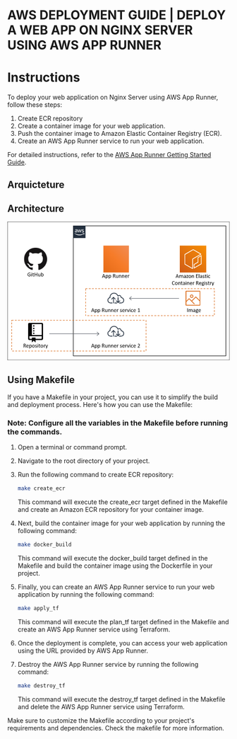 AWS DEPLOYMENT GUIDE | DEPLOY A WEB APP ON NGINX SERVER USING AWS APP RUNNER
==================================================
# Instructions

To deploy your web application on Nginx Server using AWS App Runner, follow these steps:


1. Create ECR repository
2. Create a container image for your web application.
3. Push the container image to Amazon Elastic Container Registry (ECR).
4. Create an AWS App Runner service to run your web application.

For detailed instructions, refer to the [AWS App Runner Getting Started Guide](https://aws.amazon.com/getting-started/guides/deploy-webapp-apprunner/?ref=gsrchandson).

## Arquicteture

## Architecture

![Architecture Diagram](images/architecture.png)

## Using Makefile

If you have a Makefile in your project, you can use it to simplify the build and deployment process. Here's how you can use the Makefile:

### Note: Configure all the variables in the Makefile before running the commands.

1. Open a terminal or command prompt.
2. Navigate to the root directory of your project.
3. Run the following command to create ECR repository:

    ```bash
    make create_ecr
    ```

    This command will execute the create_ecr target defined in the Makefile and create an Amazon ECR repository for your container image.

4. Next, build the container image for your web application by running the following command:

    ```bash
    make docker_build
    ```

    This command will execute the docker_build target defined in the Makefile and build the container image using the Dockerfile in your project.

5. Finally, you can create an AWS App Runner service to run your web application by running the following command:

    ```bash
    make apply_tf
    ```

    This command will execute the plan_tf target defined in the Makefile and create an AWS App Runner service using Terraform.

6. Once the deployment is complete, you can access your web application using the URL provided by AWS App Runner.

7. Destroy the AWS App Runner service by running the following command:

    ```bash
    make destroy_tf
    ```

    This command will execute the destroy_tf target defined in the Makefile and delete the AWS App Runner service using Terraform.

Make sure to customize the Makefile according to your project's requirements and dependencies.
Check the makefile for more information.



